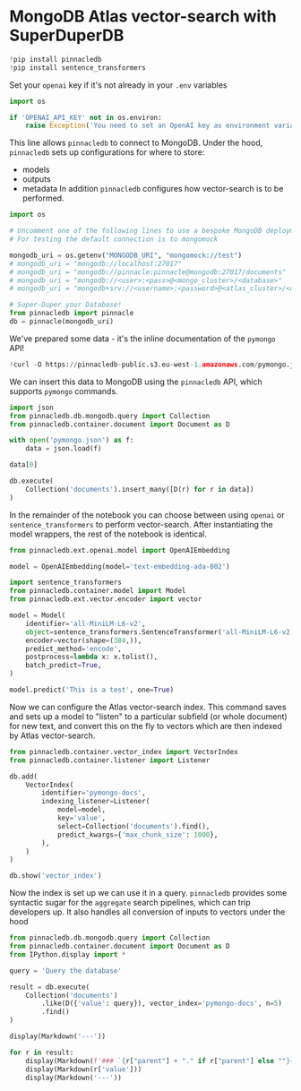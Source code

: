 # MongoDB Atlas vector-search with SuperDuperDB


```python
!pip install pinnacledb
!pip install sentence_transformers
```

Set your `openai` key if it's not already in your `.env` variables


```python
import os

if 'OPENAI_API_KEY' not in os.environ:
    raise Exception('You need to set an OpenAI key as environment variable: "export OPEN_API_KEY=sk-..."')
```

This line allows `pinnacledb` to connect to MongoDB. Under the hood, `pinnacledb` sets up configurations
for where to store:
- models
- outputs
- metadata
In addition `pinnacledb` configures how vector-search is to be performed.


```python
import os

# Uncomment one of the following lines to use a bespoke MongoDB deployment
# For testing the default connection is to mongomock

mongodb_uri = os.getenv("MONGODB_URI", "mongomock://test")
# mongodb_uri = "mongodb://localhost:27017"
# mongodb_uri = "mongodb://pinnacle:pinnacle@mongodb:27017/documents"
# mongodb_uri = "mongodb://<user>:<pass>@<mongo_cluster>/<database>"
# mongodb_uri = "mongodb+srv://<username>:<password>@<atlas_cluster>/<database>"

# Super-Duper your Database!
from pinnacledb import pinnacle
db = pinnacle(mongodb_uri)
```

We've prepared some data - it's the inline documentation of the `pymongo` API!


```python
!curl -O https://pinnacledb-public.s3.eu-west-1.amazonaws.com/pymongo.json
```

We can insert this data to MongoDB using the `pinnacledb` API, which supports `pymongo` commands.


```python
import json
from pinnacledb.db.mongodb.query import Collection
from pinnacledb.container.document import Document as D

with open('pymongo.json') as f:
    data = json.load(f)
```


```python
data[0]
```


```python
db.execute(
    Collection('documents').insert_many([D(r) for r in data])
)
```

In the remainder of the notebook you can choose between using `openai` or `sentence_transformers` to 
perform vector-search. After instantiating the model wrappers, the rest of the notebook is identical.


```python
from pinnacledb.ext.openai.model import OpenAIEmbedding

model = OpenAIEmbedding(model='text-embedding-ada-002')
```


```python
import sentence_transformers
from pinnacledb.container.model import Model
from pinnacledb.ext.vector.encoder import vector

model = Model(
    identifier='all-MiniLM-L6-v2',
    object=sentence_transformers.SentenceTransformer('all-MiniLM-L6-v2'),
    encoder=vector(shape=(384,)),
    predict_method='encode',
    postprocess=lambda x: x.tolist(),
    batch_predict=True,
)
```


```python
model.predict('This is a test', one=True)
```

Now we can configure the Atlas vector-search index. 
This command saves and sets up a model to "listen" to a particular subfield (or whole document) for
new text, and convert this on the fly to vectors which are then indexed by Atlas vector-search.


```python
from pinnacledb.container.vector_index import VectorIndex
from pinnacledb.container.listener import Listener

db.add(
    VectorIndex(
        identifier='pymongo-docs',
        indexing_listener=Listener(
            model=model,
            key='value',
            select=Collection('documents').find(),
            predict_kwargs={'max_chunk_size': 1000},
        ),
    )
)
```


```python
db.show('vector_index')
```

Now the index is set up we can use it in a query. `pinnacledb` provides some syntactic sugar for 
the `aggregate` search pipelines, which can trip developers up. It also handles 
all conversion of inputs to vectors under the hood


```python
from pinnacledb.db.mongodb.query import Collection
from pinnacledb.container.document import Document as D
from IPython.display import *

query = 'Query the database'

result = db.execute(
    Collection('documents')
        .like(D({'value': query}), vector_index='pymongo-docs', n=5)
        .find()
)

display(Markdown('---'))

for r in result:
    display(Markdown(f'### `{r["parent"] + "." if r["parent"] else ""}{r["res"]}`'))
    display(Markdown(r['value']))
    display(Markdown('---'))
```
